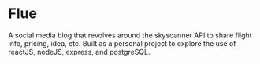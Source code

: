 # Flue
A social media blog that revolves around the skyscanner API to share flight info, pricing, idea, etc. Built as a personal project to explore the use of reactJS, nodeJS, express, and postgreSQL. 
